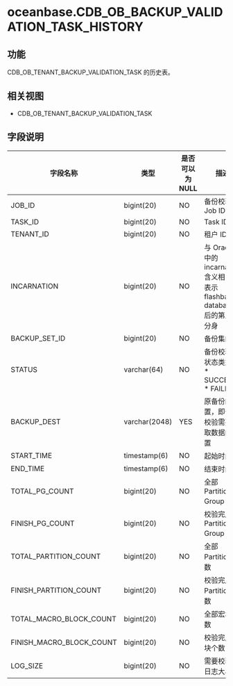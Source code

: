 oceanbase.CDB_OB_BACKUP_VALIDATION_TASK_HISTORY 
====================================================================



功能 
-----------

CDB_OB_TENANT_BACKUP_VALIDATION_TASK 的历史表。

相关视图 
-------------

* CDB_OB_TENANT_BACKUP_VALIDATION_TASK

  




字段说明 
-------------



|         **字段名称**         |    **类型**     | **是否可以为 NULL** |                                                                **描述**                                                                 |
|--------------------------|---------------|----------------|---------------------------------------------------------------------------------------------------------------------------------------|
| JOB_ID                   | bigint(20)    | NO             | 备份校验的 Job ID                                                                                                                          |
| TASK_ID                  | bigint(20)    | NO             | Task ID                                                                                                                               |
| TENANT_ID                | bigint(20)    | NO             | 租户 ID                                                                                                                                 |
| INCARNATION              | bigint(20)    | NO             | 与 Oracle 中的 incarnation 含义相关，表示 flashback database 后的第几次分身                                                                            |
| BACKUP_SET_ID            | bigint(20)    | NO             | 备份集的 ID                                                                                                                               |
| STATUS                   | varchar(64)   | NO             | 备份校验的状态类型： * SUCCESS   * FAILED    |
| BACKUP_DEST              | varchar(2048) | YES            | 原备份的位置，即备份校验需要读取数据的位置                                                                                                                 |
| START_TIME               | timestamp(6)  | NO             | 起始时间                                                                                                                                  |
| END_TIME                 | timestamp(6)  | NO             | 结束时间                                                                                                                                  |
| TOTAL_PG_COUNT           | bigint(20)    | NO             | 全部  Partition Group  个数                                                                                                               |
| FINISH_PG_COUNT          | bigint(20)    | NO             | 校验完成的  Partition Group  个数                                                                                                            |
| TOTAL_PARTITION_COUNT    | bigint(20)    | NO             | 全部 Partition 个数                                                                                                                       |
| FINISH_PARTITION_COUNT   | bigint(20)    | NO             | 校验完成的 Partition 个数                                                                                                                    |
| TOTAL_MACRO_BLOCK_COUNT  | bigint(20)    | NO             | 全部宏块个数                                                                                                                                |
| FINISH_MACRO_BLOCK_COUNT | bigint(20)    | NO             | 校验完成宏块个数                                                                                                                              |
| LOG_SIZE                 | bigint(20)    | NO             | 需要校验的日志大小                                                                                                                             |



